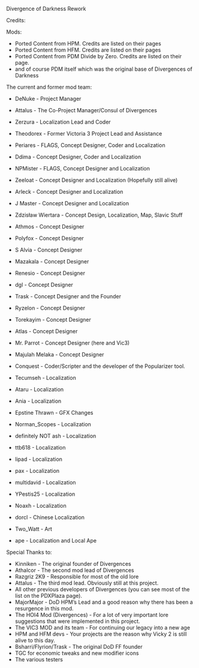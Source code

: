 Divergence of Darkness Rework

Credits:

Mods:
- Ported Content from HPM. Credits are listed on their pages
- Ported Content from HFM. Credits are listed on their pages
- Ported Content from PDM Divide by Zero. Credits are listed on their page.
- and of course PDM itself which was the original base of Divergences of Darkness

The current and former mod team:

-  DeNuke - Project Manager
-  Attalus - The Co-Project Manager/Consul of Divergences
-  Zerzura - Localization Lead and Coder

-  Theodorex - Former Victoria 3 Project Lead and Assistance
-  Periares - FLAGS, Concept Designer, Coder and Localization
-  Ddima - Concept Designer, Coder and Localization
-  NPMister - FLAGS, Concept Designer and Localization
-  Zeeloat - Concept Designer and Localization (Hopefully still alive)
-  Arleck - Concept Designer and Localization
-  J Master - Concept Designer and Localization
-  Zdzisław Wiertara - Concept Design, Localization, Map, Slavic Stuff
-  Athmos - Concept Designer
-  Polyfox - Concept Designer
-  S Alvia - Concept Designer 
-  Mazakala - Concept Designer
-  Renesio - Concept Designer
-  dgl - Concept Designer
-  Trask - Concept Designer and the Founder
-  Ryzelon - Concept Designer
-  Torekayim - Concept Designer
-  Atlas - Concept Designer
-  Mr. Parrot - Concept Designer (here and Vic3)
-  Majulah Melaka - Concept Designer
-  Conquest - Coder/Scripter and the developer of the Popularizer tool.
-  Tecumseh - Localization
-  Ataru - Localization
-  Ania - Localization
-  Epstine Thrawn - GFX Changes
-  Norman_Scopes - Localization
-  definitely NOT ash - Localization
-  ttb618 - Localization
-  lipad - Localization
-  pax - Localization
-  multidavid - Localization
-  YPestis25 - Localization
-  Noaxh - Localization
-  dorcl - Chinese Localization
-  Two_Watt - Art
-  ape - Localization and Local Ape

Special Thanks to:

- Kinniken - The original founder of Divergences
- Athalcor - The second mod lead of Divergences
- Razgriz 2K9 - Responsible for most of the old lore
- Attalus - The third mod lead. Obviously still at this project.
- All other previous developers of Divergences (you can see most of the list on the PDXPlaza page).
- MajorMajor - DoD HPM’s Lead and a good reason why there has been a resurgence in this mod.
- The HOI4 Mod (Divergences) - For a lot of very important lore suggestions that were implemented in this project.
- The VIC3 MOD and its team - For continuing our legacy into a new age
- HPM and HFM devs - Your projects are the reason why Vicky 2 is still alive to this day.
- Bsharri/Flyrion/Trask - The original DoD FF founder
- TGC for economic tweaks and new modifier icons
- The various testers
